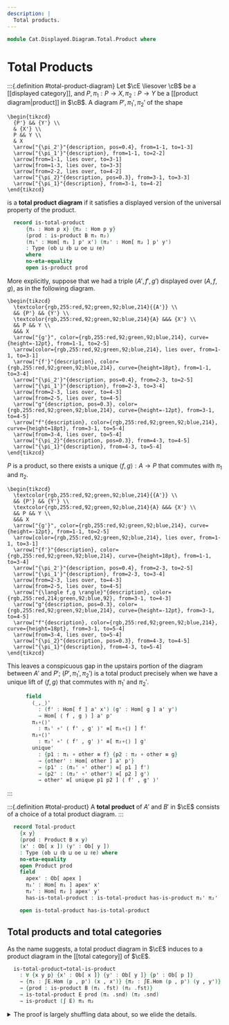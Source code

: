 ```yaml
---
description: |
  Total products.
---
```

<!--
```agda
open import Cat.Diagram.Product
open import Cat.Displayed.Total
open import Cat.Displayed.Base
open import Cat.Prelude

import Cat.Reasoning
```
-->
```agda
module Cat.Displayed.Diagram.Total.Product where
```

<!--
```agda
open ∫Hom
```
-->

# Total Products

<!--
```agda
module _
  {ob ℓb oe ℓe} {B : Precategory ob ℓb}
  (E : Displayed B oe ℓe)
  where
  open Cat.Reasoning B
  open Displayed E

  private variable
    a x y p : Ob
    a' x' y' p' : Ob[ a ]
    f g other : Hom a x
    f' g' : Hom[ f ] a' x'
```
-->

:::{.definition #total-product-diagram}
Let $\cE \liesover \cB$ be a [[displayed category]], and
$P, \pi_1 : P \to X, \pi_2 : P \to Y$ be a [[product diagram|product]] in $\cB$.
A diagram $P', \pi_{1}', \pi_{2}'$ of the shape

~~~{.quiver}
\begin{tikzcd}
  {P'} && {Y'} \\
  & {X'} \\
  P && Y \\
  & X
  \arrow["{\pi_2'}"{description, pos=0.4}, from=1-1, to=1-3]
  \arrow["{\pi_1'}"{description}, from=1-1, to=2-2]
  \arrow[from=1-1, lies over, to=3-1]
  \arrow[from=1-3, lies over, to=3-3]
  \arrow[from=2-2, lies over, to=4-2]
  \arrow["{\pi_2}"{description, pos=0.3}, from=3-1, to=3-3]
  \arrow["{\pi_1}"{description}, from=3-1, to=4-2]
\end{tikzcd}
~~~

is a **total product diagram** if it satisfies a displayed version of the
universal property of the product.


```agda
  record is-total-product
      {π₁ : Hom p x} {π₂ : Hom p y}
      (prod : is-product B π₁ π₂)
      (π₁' : Hom[ π₁ ] p' x') (π₂' : Hom[ π₂ ] p' y')
      : Type (ob ⊔ ℓb ⊔ oe ⊔ ℓe)
      where
      no-eta-equality
      open is-product prod
```

More explicitly, suppose that we had a triple $(A', f', g')$ displayed
over $(A, f, g)$, as in the following diagram.

~~~{.quiver}
\begin{tikzcd}
  \textcolor{rgb,255:red,92;green,92;blue,214}{{A'}} \\
  && {P'} && {Y'} \\
  \textcolor{rgb,255:red,92;green,92;blue,214}{A} &&& {X'} \\
  && P && Y \\
  &&& X
  \arrow["{g'}", color={rgb,255:red,92;green,92;blue,214}, curve={height=-12pt}, from=1-1, to=2-5]
  \arrow[color={rgb,255:red,92;green,92;blue,214}, lies over, from=1-1, to=3-1]
  \arrow["{f'}"{description}, color={rgb,255:red,92;green,92;blue,214}, curve={height=18pt}, from=1-1, to=3-4]
  \arrow["{\pi_2'}"{description, pos=0.4}, from=2-3, to=2-5]
  \arrow["{\pi_1'}"{description}, from=2-3, to=3-4]
  \arrow[from=2-3, lies over, to=4-3]
  \arrow[from=2-5, lies over, to=4-5]
  \arrow["g"{description, pos=0.3}, color={rgb,255:red,92;green,92;blue,214}, curve={height=-12pt}, from=3-1, to=4-5]
  \arrow["f"{description}, color={rgb,255:red,92;green,92;blue,214}, curve={height=18pt}, from=3-1, to=5-4]
  \arrow[from=3-4, lies over, to=5-4]
  \arrow["{\pi_2}"{description, pos=0.3}, from=4-3, to=4-5]
  \arrow["{\pi_1}"{description}, from=4-3, to=5-4]
\end{tikzcd}
~~~

$P$ is a product, so there exists a unique $\langle f, g \rangle : A \to P$
that commutes with $\pi_1$ and $\pi_2$.

~~~{.quiver}
\begin{tikzcd}
  \textcolor{rgb,255:red,92;green,92;blue,214}{{A'}} \\
  && {P'} && {Y'} \\
  \textcolor{rgb,255:red,92;green,92;blue,214}{A} &&& {X'} \\
  && P && Y \\
  &&& X
  \arrow["{g'}", color={rgb,255:red,92;green,92;blue,214}, curve={height=-12pt}, from=1-1, to=2-5]
  \arrow[color={rgb,255:red,92;green,92;blue,214}, lies over, from=1-1, to=3-1]
  \arrow["{f'}"{description}, color={rgb,255:red,92;green,92;blue,214}, curve={height=18pt}, from=1-1, to=3-4]
  \arrow["{\pi_2'}"{description, pos=0.4}, from=2-3, to=2-5]
  \arrow["{\pi_1'}"{description}, from=2-3, to=3-4]
  \arrow[from=2-3, lies over, to=4-3]
  \arrow[from=2-5, lies over, to=4-5]
  \arrow["{\langle f,g \rangle}"{description}, color={rgb,255:red,214;green,92;blue,92}, from=3-1, to=4-3]
  \arrow["g"{description, pos=0.3}, color={rgb,255:red,92;green,92;blue,214}, curve={height=-12pt}, from=3-1, to=4-5]
  \arrow["f"{description}, color={rgb,255:red,92;green,92;blue,214}, curve={height=18pt}, from=3-1, to=5-4]
  \arrow[from=3-4, lies over, to=5-4]
  \arrow["{\pi_2}"{description, pos=0.3}, from=4-3, to=4-5]
  \arrow["{\pi_1}"{description}, from=4-3, to=5-4]
\end{tikzcd}
~~~

This leaves a conspicuous gap in the upstairs portion of the diagram between
$A'$ and $P'$; $(P', \pi_1', \pi_2')$ is a total product precisely when we
have a unique lift of $\langle f, g \rangle$ that commutes with $\pi_1'$
and $\pi_2'$.


```agda
      field
        ⟨_,_⟩'
          : (f' : Hom[ f ] a' x') (g' : Hom[ g ] a' y')
          → Hom[ ⟨ f , g ⟩ ] a' p'
        π₁∘⟨⟩'
          : π₁' ∘' ⟨ f' , g' ⟩' ≡[ π₁∘⟨⟩ ] f'
        π₂∘⟨⟩'
          : π₂' ∘' ⟨ f' , g' ⟩' ≡[ π₂∘⟨⟩ ] g'
        unique'
          : {p1 : π₁ ∘ other ≡ f} {p2 : π₂ ∘ other ≡ g}
          → {other' : Hom[ other ] a' p'}
          → (p1' : (π₁' ∘' other') ≡[ p1 ] f')
          → (p2' : (π₂' ∘' other') ≡[ p2 ] g')
          → other' ≡[ unique p1 p2 ] ⟨ f' , g' ⟩'
```
:::

:::{.definition #total-product}
A **total product** of $A'$ and $B'$ in $\cE$ consists of a choice
of a total product diagram.
:::


```agda
  record Total-product
    {x y}
    (prod : Product B x y)
    (x' : Ob[ x ]) (y' : Ob[ y ])
    : Type (ob ⊔ ℓb ⊔ oe ⊔ ℓe) where
    no-eta-equality
    open Product prod
    field
      apex' : Ob[ apex ]
      π₁' : Hom[ π₁ ] apex' x'
      π₂' : Hom[ π₂ ] apex' y'
      has-is-total-product : is-total-product has-is-product π₁' π₂'

    open is-total-product has-is-total-product
```

## Total products and total categories

<!--
```agda
module _
  {ob ℓb oe ℓe} {B : Precategory ob ℓb}
  {E : Displayed B oe ℓe}
  where
  open Cat.Reasoning B
  open Displayed E

  private module ∫E = Cat.Reasoning (∫ E)
```
-->

As the name suggests, a total product diagram in $\cE$ induces
to a product diagram in the [[total category]] of $\cE$.

```agda
  is-total-product→total-is-product
    : ∀ {x y p} {x' : Ob[ x ]} {y' : Ob[ y ]} {p' : Ob[ p ]}
    → {π₁ : ∫E.Hom (p , p') (x , x')} {π₂ : ∫E.Hom (p , p') (y , y')}
    → {prod : is-product B (π₁ .fst) (π₂ .fst)}
    → is-total-product E prod (π₁ .snd) (π₂ .snd)
    → is-product (∫ E) π₁ π₂
```

<details>
<summary>The proof is largely shuffling data about, so we elide the details.
</summary>
```agda
  is-total-product→total-is-product {π₁ = π₁} {π₂ = π₂} {prod = prod} total-prod = ∫prod where
    open is-product prod
    open is-total-product total-prod

    ∫prod : is-product (∫ E) π₁ π₂
    ∫prod .is-product.⟨_,_⟩ f g =
      ∫hom ⟨ f .fst , g .fst ⟩ ⟨ f .snd , g .snd ⟩'
    ∫prod .is-product.π₁∘⟨⟩ =
      ∫Hom-path E π₁∘⟨⟩ π₁∘⟨⟩'
    ∫prod .is-product.π₂∘⟨⟩ =
      ∫Hom-path E π₂∘⟨⟩ π₂∘⟨⟩'
    ∫prod .is-product.unique p1 p2 =
      ∫Hom-path E
        (unique (ap fst p1) (ap fst p2))
        (unique' (ap snd p1) (ap snd p2))
```
</details>

::: warning
Note that a product diagram in a total category does **not** necessarily
yield a product diagram in the base category. For a counterexample, consider
the following displayed category:

~~~{.quiver}
\begin{tikzcd}
  \bullet \\
  \\
  \bullet
  \arrow[from=1-1, lies over, to=3-1]
  \arrow["f"', from=3-1, to=3-1, loop, in=305, out=235, distance=10mm]
\end{tikzcd}
~~~

The total category is equivalent to the [[terminal category]], and thus has
products. However, the base category does not have products, as the uniqueness
condition fails!
:::
